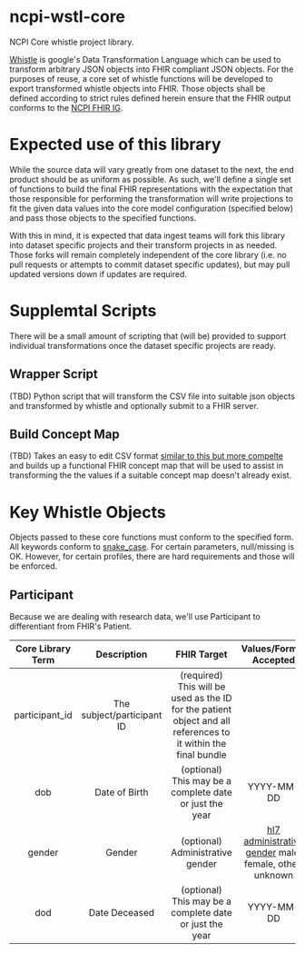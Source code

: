 # ncpi-wstl-core
NCPI Core whistle project library.

[Whistle](https://github.com/GoogleCloudPlatform/healthcare-data-harmonization) is google's Data Transformation Language which can be used to transform arbitrary JSON objects into FHIR compliant JSON objects. For the purposes of reuse, a core set of whistle functions will be developed to export transformed whistle objects into FHIR. Those objects shall be defined according to strict rules defined herein ensure that the FHIR output conforms to the [NCPI FHIR IG](https://github.com/NIH-NCPI/ncpi-fhir-ig).

# Expected use of this library
While the source data will vary greatly from one dataset to the next, the end product should be as uniform as possible. As such, we'll define a single set of functions to build the final FHIR representations with the expectation that those responsible for performing the transformation will write projections to fit the given data values into the core model configuration (specified below) and pass those objects to the specified functions. 

With this in mind, it is expected that data ingest teams will fork this library into dataset specific projects and their transform projects in as needed. Those forks will remain completely independent of the core library (i.e. no pull requests or attempts to commit dataset specific updates), but may pull updated versions down if updates are required. 

# Supplemtal Scripts
There will be a small amount of scripting that (will be) provided to support individual transformations once the dataset specific projects are ready. 

## Wrapper Script
(TBD) Python script that will transform the CSV file into suitable json objects and transformed by whistle and optionally submit to a FHIR server. 

## Build Concept Map 
(TBD) Takes an easy to edit CSV format [similar to this but more compelte](https://github.com/GoogleCloudPlatform/healthcare-data-harmonization/blob/master/mapping_configs/omop_fhir_r4/code_harmonization/OMOP-FHIR-ConceptMap.csv) and builds up a functional FHIR concept map that will be used to assist in transforming the the values if a suitable concept map doesn't already exist. 

# Key Whistle Objects
Objects passed to these core functions must conform to the specified form. All keywords conform to [snake_case](https://en.wikipedia.org/wiki/Snake_case). For certain parameters, null/missing is OK. However, for certain profiles, there are hard requirements and those will be enforced. 

## Participant
Because we are dealing with research data, we'll use Participant to differentiant from FHIR's Patient. 

| Core Library Term | Description | FHIR Target | Values/Format Accepted |
| :---------------: | :---------: | :---------: | :--------------------: |
| participant_id | The subject/participant ID | (required) This will be used as the ID for the patient object and all references to it within the final bundle |
| dob | Date of Birth | (optional) This may be a complete date or just the year | YYYY-MM-DD  |
| gender | Gender | (optional) Administrative gender | [hl7 administrative gender](http://hl7.org/fhir/R4/valueset-administrative-gender.html) male, female, other, unknown | |
| dod | Date Deceased | (optional) This may be a complete date or just the year | YYYY-MM-DD |
